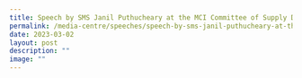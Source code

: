 ```yaml
---
title: Speech by SMS Janil Puthucheary at the MCI Committee of Supply Debate
permalink: /media-centre/speeches/speech-by-sms-janil-puthucheary-at-the-mci-committee-of-supply-debate/
date: 2023-03-02
layout: post
description: ""
image: ""
---
```

